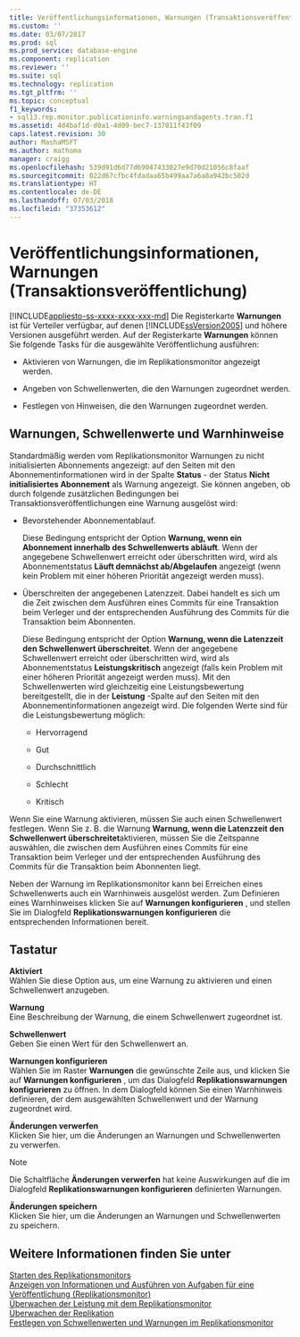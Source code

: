 ```yaml
---
title: Veröffentlichungsinformationen, Warnungen (Transaktionsveröffentlichung) | Microsoft-Dokumentation
ms.custom: ''
ms.date: 03/07/2017
ms.prod: sql
ms.prod_service: database-engine
ms.component: replication
ms.reviewer: ''
ms.suite: sql
ms.technology: replication
ms.tgt_pltfrm: ''
ms.topic: conceptual
f1_keywords:
- sql13.rep.monitor.publicationinfo.warningsandagents.tran.f1
ms.assetid: 4d4baf1d-d0a1-4d09-bec7-137811f43f09
caps.latest.revision: 30
author: MashaMSFT
ms.author: mathoma
manager: craigg
ms.openlocfilehash: 539d91d6d77d69047433027e9d70d21056c8faaf
ms.sourcegitcommit: 022d67cfbc4fdadaa65b499aa7a6a8a942bc502d
ms.translationtype: HT
ms.contentlocale: de-DE
ms.lasthandoff: 07/03/2018
ms.locfileid: "37353612"
---
```

# <a name="publication-information-warnings-transactional-publication"></a>Veröffentlichungsinformationen, Warnungen (Transaktionsveröffentlichung)
[!INCLUDE[appliesto-ss-xxxx-xxxx-xxx-md](../../includes/appliesto-ss-xxxx-xxxx-xxx-md.md)]
  Die Registerkarte **Warnungen** ist für Verteiler verfügbar, auf denen [!INCLUDE[ssVersion2005](../../includes/ssversion2005-md.md)] und höhere Versionen ausgeführt werden. Auf der Registerkarte **Warnungen** können Sie folgende Tasks für die ausgewählte Veröffentlichung ausführen:  
  
-   Aktivieren von Warnungen, die im Replikationsmonitor angezeigt werden.  
  
-   Angeben von Schwellenwerten, die den Warnungen zugeordnet werden.  
  
-   Festlegen von Hinweisen, die den Warnungen zugeordnet werden.  
  
## <a name="warnings-thresholds-and-alerts"></a>Warnungen, Schwellenwerte und Warnhinweise  
 Standardmäßig werden vom Replikationsmonitor Warnungen zu nicht initialisierten Abonnements angezeigt: auf den Seiten mit den Abonnementinformationen wird in der Spalte **Status** - der Status **Nicht initialisiertes Abonnement** als Warnung angezeigt. Sie können angeben, ob durch folgende zusätzlichen Bedingungen bei Transaktionsveröffentlichungen eine Warnung ausgelöst wird:  
  
-   Bevorstehender Abonnementablauf.  
  
     Diese Bedingung entspricht der Option **Warnung, wenn ein Abonnement innerhalb des Schwellenwerts abläuft**. Wenn der angegebene Schwellenwert erreicht oder überschritten wird, wird als Abonnementstatus **Läuft demnächst ab/Abgelaufen** angezeigt (wenn kein Problem mit einer höheren Priorität angezeigt werden muss).  
  
-   Überschreiten der angegebenen Latenzzeit. Dabei handelt es sich um die Zeit zwischen dem Ausführen eines Commits für eine Transaktion beim Verleger und der entsprechenden Ausführung des Commits für die Transaktion beim Abonnenten.  
  
     Diese Bedingung entspricht der Option **Warnung, wenn die Latenzzeit den Schwellenwert überschreitet**. Wenn der angegebene Schwellenwert erreicht oder überschritten wird, wird als Abonnementstatus **Leistungskritisch** angezeigt (falls kein Problem mit einer höheren Priorität angezeigt werden muss). Mit den Schwellenwerten wird gleichzeitig eine Leistungsbewertung bereitgestellt, die in der **Leistung** -Spalte auf den Seiten mit den Abonnementinformationen angezeigt wird. Die folgenden Werte sind für die Leistungsbewertung möglich:  
  
    -   Hervorragend  
  
    -   Gut  
  
    -   Durchschnittlich  
  
    -   Schlecht  
  
    -   Kritisch  
  
 Wenn Sie eine Warnung aktivieren, müssen Sie auch einen Schwellenwert festlegen. Wenn Sie z. B. die Warnung **Warnung, wenn die Latenzzeit den Schwellenwert überschreitet**aktivieren, müssen Sie die Zeitspanne auswählen, die zwischen dem Ausführen eines Commits für eine Transaktion beim Verleger und der entsprechenden Ausführung des Commits für die Transaktion beim Abonnenten liegt.  
  
 Neben der Warnung im Replikationsmonitor kann bei Erreichen eines Schwellenwerts auch ein Warnhinweis ausgelöst werden. Zum Definieren eines Warnhinweises klicken Sie auf **Warnungen konfigurieren** , und stellen Sie im Dialogfeld **Replikationswarnungen konfigurieren** die entsprechenden Informationen bereit.  
  
## <a name="options"></a>Tastatur  
 **Aktiviert**  
 Wählen Sie diese Option aus, um eine Warnung zu aktivieren und einen Schwellenwert anzugeben.  
  
 **Warnung**  
 Eine Beschreibung der Warnung, die einem Schwellenwert zugeordnet ist.  
  
 **Schwellenwert**  
 Geben Sie einen Wert für den Schwellenwert an.  
  
 **Warnungen konfigurieren**  
 Wählen Sie im Raster **Warnungen** die gewünschte Zeile aus, und klicken Sie auf **Warnungen konfigurieren** , um das Dialogfeld **Replikationswarnungen konfigurieren** zu öffnen. In dem Dialogfeld können Sie einen Warnhinweis definieren, der dem ausgewählten Schwellenwert und der Warnung zugeordnet wird.  
  
 **Änderungen verwerfen**  
 Klicken Sie hier, um die Änderungen an Warnungen und Schwellenwerten zu verwerfen.  
  
> [!NOTE]  
>  Die Schaltfläche **Änderungen verwerfen** hat keine Auswirkungen auf die im Dialogfeld **Replikationswarnungen konfigurieren** definierten Warnungen.  
  
 **Änderungen speichern**  
 Klicken Sie hier, um die Änderungen an Warnungen und Schwellenwerten zu speichern.  
  
## <a name="see-also"></a>Weitere Informationen finden Sie unter  
 [Starten des Replikationsmonitors](../../relational-databases/replication/monitor/start-the-replication-monitor.md)   
 [Anzeigen von Informationen und Ausführen von Aufgaben für eine Veröffentlichung &#40;Replikationsmonitor&#41;](../../relational-databases/replication/monitor/view-information-and-perform-tasks-for-a-publication-replication-monitor.md)   
 [Überwachen der Leistung mit dem Replikationsmonitor](../../relational-databases/replication/monitor/monitor-performance-with-replication-monitor.md)   
 [Überwachen der Replikation](../../relational-databases/replication/monitor/monitoring-replication-overview.md)   
 [Festlegen von Schwellenwerten und Warnungen im Replikationsmonitor](../../relational-databases/replication/monitor/set-thresholds-and-warnings-in-replication-monitor.md)  
  
  
